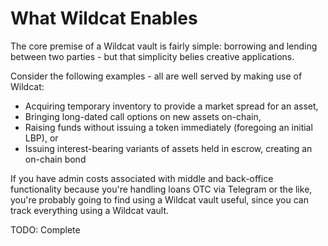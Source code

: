 # What Wildcat Enables

The core premise of a Wildcat vault is fairly simple: borrowing and lending between two parties - but that simplicity belies creative applications.

Consider the following examples - all are well served by making use of Wildcat:

* Acquiring temporary inventory to provide a market spread for an asset,
* Bringing long-dated call options on new assets on-chain,
* Raising funds without issuing a token immediately (foregoing an initial LBP), or
* Issuing interest-bearing variants of assets held in escrow, creating an on-chain bond

If you have admin costs associated with middle and back-office functionality because you're handling loans OTC via Telegram or the like, you're probably going to find using a Wildcat vault useful, since you can track everything using a Wildcat vault.

TODO: Complete


